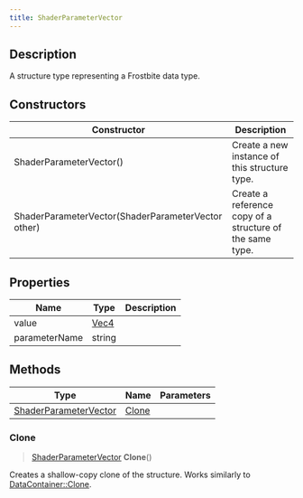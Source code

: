 ```yaml
---
title: ShaderParameterVector
---
```

## Description

A structure type representing a Frostbite data type.

## Constructors

| Constructor                                        | Description                                              |
| -------------------------------------------------- | -------------------------------------------------------- |
| ShaderParameterVector()                            | Create a new instance of this structure type.            |
| ShaderParameterVector(ShaderParameterVector other) | Create a reference copy of a structure of the same type. |

## Properties

| Name          | Type                              | Description |
| ------------- | --------------------------------- | ----------- |
| value         | [Vec4](/vext/ref/shared/class/vec4) |             |
| parameterName | string                            |             |

## Methods

| Type                                           | Name            | Parameters |
| ---------------------------------------------- | --------------- | ---------- |
| [ShaderParameterVector](/vext/ref/fb/shaderparametervector/) | [Clone](#clone) |            |

### Clone

> [ShaderParameterVector](/vext/ref/fb/shaderparametervector/) **Clone**()

Creates a shallow-copy clone of the structure. Works similarly to [DataContainer::Clone](/vext/ref/shared/class/datacontainer#clone).
